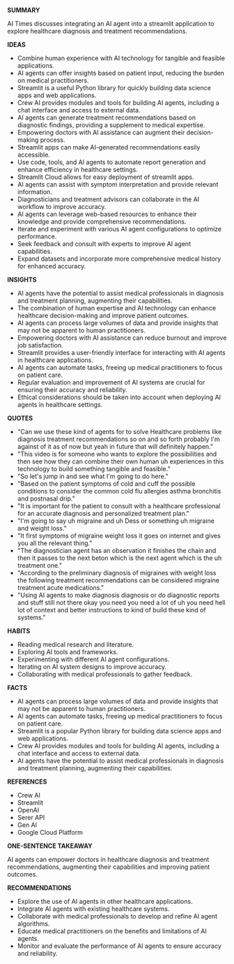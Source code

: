 **SUMMARY**

AI Times discusses integrating an AI agent into a streamlit application to explore healthcare diagnosis and treatment recommendations.

**IDEAS**

- Combine human experience with AI technology for tangible and feasible applications.
- AI agents can offer insights based on patient input, reducing the burden on medical practitioners.
- Streamlit is a useful Python library for quickly building data science apps and web applications.
- Crew AI provides modules and tools for building AI agents, including a chat interface and access to external data.
- AI agents can generate treatment recommendations based on diagnostic findings, providing a supplement to medical expertise.
- Empowering doctors with AI assistance can augment their decision-making process.
- Streamlit apps can make AI-generated recommendations easily accessible.
- Use code, tools, and AI agents to automate report generation and enhance efficiency in healthcare settings.
- Streamlit Cloud allows for easy deployment of streamlit apps.
- AI agents can assist with symptom interpretation and provide relevant information.
- Diagnosticians and treatment advisors can collaborate in the AI workflow to improve accuracy.
- AI agents can leverage web-based resources to enhance their knowledge and provide comprehensive recommendations.
- Iterate and experiment with various AI agent configurations to optimize performance.
- Seek feedback and consult with experts to improve AI agent capabilities.
- Expand datasets and incorporate more comprehensive medical history for enhanced accuracy.

**INSIGHTS**

- AI agents have the potential to assist medical professionals in diagnosis and treatment planning, augmenting their capabilities.
- The combination of human expertise and AI technology can enhance healthcare decision-making and improve patient outcomes.
- AI agents can process large volumes of data and provide insights that may not be apparent to human practitioners.
- Empowering doctors with AI assistance can reduce burnout and improve job satisfaction.
- Streamlit provides a user-friendly interface for interacting with AI agents in healthcare applications.
- AI agents can automate tasks, freeing up medical practitioners to focus on patient care.
- Regular evaluation and improvement of AI systems are crucial for ensuring their accuracy and reliability.
- Ethical considerations should be taken into account when deploying AI agents in healthcare settings.

**QUOTES**

- "Can we use these kind of agents for to solve Healthcare problems like diagnosis treatment recommendations so on and so forth probably I'm against of it as of now but yeah in future that will definitely happen."
- "This video is for someone who wants to explore the possibilities and then see how they can combine their own human uh experiences in this technology to build something tangible and feasible."
- "So let's jump in and see what I'm going to do here."
- "Based on the patient symptoms of cold and cuff the possible conditions to consider the common cold flu allergies asthma bronchitis and postnasal drip."
- "It is important for the patient to consult with a healthcare professional for an accurate diagnosis and personalized treatment plan."
- "I'm going to say uh migraine and uh Dess or something uh migraine and weight loss."
- "It first symptoms of migraine weight loss it goes on internet and gives you all the relevant thing."
- "The diagnostician agent has an observation it finishes the chain and then it passes to the next beton which is the next agent which is the uh treatment one."
- "According to the preliminary diagnosis of migraines with weight loss the following treatment recommendations can be considered migraine treatment acute medications."
- "Using AI agents to make diagnosis diagnosis or do diagnostic reports and stuff still not there okay you need you need a lot of uh you need hell lot of context and better instructions to kind of build these kind of systems."

**HABITS**

- Reading medical research and literature.
- Exploring AI tools and frameworks.
- Experimenting with different AI agent configurations.
- Iterating on AI system designs to improve accuracy.
- Collaborating with medical professionals to gather feedback.

**FACTS**

- AI agents can process large volumes of data and provide insights that may not be apparent to human practitioners.
- AI agents can automate tasks, freeing up medical practitioners to focus on patient care.
- Streamlit is a popular Python library for building data science apps and web applications.
- Crew AI provides modules and tools for building AI agents, including a chat interface and access to external data.
- AI agents have the potential to assist medical professionals in diagnosis and treatment planning, augmenting their capabilities.

**REFERENCES**

- Crew AI
- Streamlit
- OpenAI
- Serer API
- Gen AI
- Google Cloud Platform

**ONE-SENTENCE TAKEAWAY**

AI agents can empower doctors in healthcare diagnosis and treatment recommendations, augmenting their capabilities and improving patient outcomes.

**RECOMMENDATIONS**

- Explore the use of AI agents in other healthcare applications.
- Integrate AI agents with existing healthcare systems.
- Collaborate with medical professionals to develop and refine AI agent algorithms.
- Educate medical practitioners on the benefits and limitations of AI agents.
- Monitor and evaluate the performance of AI agents to ensure accuracy and reliability.